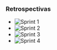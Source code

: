 ### Retrospectivas

- ![Sprint 1](https://trello.com/c/KYb9rGHz/17-realizar-una-breve-retrospectiva-5)
- ![Sprint 2](https://ferbeoulve.atlassian.net/wiki/spaces/SD/pages/229377/Retrospectiva+Grupo+1+-+Fundaci+n+Formar+-+Sprint-3)
- ![Sprint 3](https://ferbeoulve.atlassian.net/wiki/spaces/SD/pages/2097366/Retrospectiva+Grupo+1+-+Fundaci+n+Formar+-+Sprint-4)
- ![Sprint 4](https://ferbeoulve.atlassian.net/wiki/spaces/SD/pages/2883598/Retrospectiva+Grupo+1+-+Fundaci+n+Formar+-+Sprint-5)
